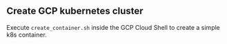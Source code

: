 ## Create GCP kubernetes cluster

Execute `create_container.sh` inside the GCP Cloud Shell to create a simple k8s container.